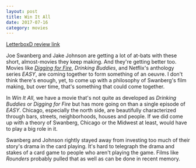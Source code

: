 ```yaml
---
layout: post
title: Win It All 
date: 2017-07-16
category: movies
---
```

 
[LetterboxD review link](https://letterboxd.com/samarthbhaskar/film/win-it-all/)

Joe Swanberg and Jake Johnson are getting a lot of at-bats with these short, almost-movies they keep making. And they're getting better too. Movies like <em><a href="https://letterboxd.com/samarthbhaskar/film/digging-for-fire/">Digging for Fire</a></em>, <em>Drinking Buddies</em>, and Netflix's anthology series <em>EASY</em>, are coming together to form something of an oeuvre. I don't think there's enough, yet, to come up with a philosophy of Swanberg's film making, but over time, that's something that could come together.

In <em>Win It All</em>, we have a movie that's not quite as developed as <em>Drinking Buddies</em> or <em>Digging for Fire</em> but has more going on than a single episode of <em>EASY</em>. Chicago, especially the north side, are beautifully characterized through bars, streets, neighborhoods, houses and people. If we did come up with a theory of Swanberg, Chicago or the Midwest at least, would have to play a big role in it. 

Swanberg and Johnson rightly stayed away from investing too much of their story's drama in the card playing. It's hard to telegraph the drama and stakes of a card game to people who aren't playing the game. Films like <em>Rounders</em> probably pulled that as well as can be done in recent memory. 